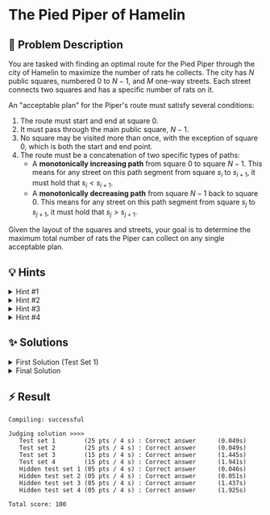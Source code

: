 # The Pied Piper of Hamelin

## 📝 Problem Description

You are tasked with finding an optimal route for the Pied Piper through the city of Hamelin to maximize the number of rats he collects. The city has $N$ public squares, numbered $0$ to $N-1$, and $M$ one-way streets. Each street connects two squares and has a specific number of rats on it.

An "acceptable plan" for the Piper's route must satisfy several conditions:
1.  The route must start and end at square $0$.
2.  It must pass through the main public square, $N-1$.
3.  No square may be visited more than once, with the exception of square $0$, which is both the start and end point.
4.  The route must be a concatenation of two specific types of paths:
    *   A **monotonically increasing path** from square $0$ to square $N-1$. This means for any street on this path segment from square $s_i$ to $s_{i+1}$, it must hold that $s_i < s_{i+1}$.
    *   A **monotonically decreasing path** from square $N-1$ back to square $0$. This means for any street on this path segment from square $s_j$ to $s_{j+1}$, it must hold that $s_j > s_{j+1}$.

Given the layout of the squares and streets, your goal is to determine the maximum total number of rats the Piper can collect on any single acceptable plan.

## 💡 Hints

<details>
<summary>Hint #1</summary>
The problem asks for a single tour that starts at 0, goes to $N-1$, and returns to 0. Try to visualize this tour. It can be deconstructed into two distinct paths: one from square $0$ to $N-1$ and another from square $N-1$ to $0$. The key constraint is that these two paths must not share any intermediate squares.
</details>

<details>
<summary>Hint #2</summary>
This problem structure, involving finding optimal paths with specific constraints, is a strong indicator for dynamic programming. Consider building the two required paths simultaneously. What information would you need to keep track of in your DP state? To extend the paths, you certainly need to know their current endpoints.
</details>

<details>
<summary>Hint #3</summary>
A common pitfall is to calculate the best increasing path from $0$ to $N-1$ and the best decreasing path from $N-1$ to $0$ independently and then add their scores. This approach fails because the two paths might share intermediate squares, which is forbidden. Your DP state must enforce the disjointness constraint.
</details>

<details>
<summary>Hint #4</summary>
Let's define a DP state `dp[i][j]` representing the maximum score for two disjoint, monotonically increasing paths starting from square $0$ and ending at squares `i` and `j`. Why two *increasing* paths? A decreasing path from $N-1$ to $0$ is structurally similar to an increasing path from $0$ to $N-1$. Thinking about the problem as finding two disjoint increasing paths that meet at $N-1$ can simplify the logic significantly. The final answer would then be stored in `dp[n-1][n-1]`.
</body>
</details>

## ✨ Solutions

<details>

<summary>First Solution (Test Set 1)</summary>

### Code
```cpp
#include <iostream>
#include <vector>
#include <limits>

#include <boost/graph/adjacency_list.hpp>
#include <boost/graph/cycle_canceling.hpp>
#include <boost/graph/push_relabel_max_flow.hpp>
#include <boost/graph/successive_shortest_path_nonnegative_weights.hpp>
#include <boost/graph/find_flow_cost.hpp>
#include <boost/graph/dijkstra_shortest_paths.hpp>

typedef boost::adjacency_list_traits<boost::vecS, boost::vecS, boost::directedS> traits;
typedef boost::adjacency_list<boost::vecS, boost::vecS, boost::directedS, boost::no_property,
    boost::property<boost::edge_capacity_t, long,
        boost::property<boost::edge_residual_capacity_t, long,
            boost::property<boost::edge_reverse_t, traits::edge_descriptor,
                boost::property <boost::edge_weight_t, long> > > > > flow_graph; // new! weightmap corresponds to costs
                
typedef boost::adjacency_list<boost::vecS, boost::vecS, boost::directedS,
  boost::no_property, boost::property<boost::edge_weight_t, int> >      dijkstra_graph;


typedef boost::graph_traits<flow_graph>::edge_descriptor             edge_desc;
typedef boost::graph_traits<flow_graph>::vertex_descriptor           vertex_desc;
typedef boost::graph_traits<flow_graph>::out_edge_iterator           out_edge_it;

// Custom edge adder class, highly recommended
class edge_adder {
 flow_graph &G;

 public:
  explicit edge_adder(flow_graph &G) : G(G) {}
  void add_edge(int from, int to, long capacity, long cost) {
    auto c_map = boost::get(boost::edge_capacity, G);
    auto r_map = boost::get(boost::edge_reverse, G);
    auto w_map = boost::get(boost::edge_weight, G); // new!
    const edge_desc e = boost::add_edge(from, to, G).first;
    const edge_desc rev_e = boost::add_edge(to, from, G).first;
    c_map[e] = capacity;
    c_map[rev_e] = 0; // reverse edge has no capacity!
    r_map[e] = rev_e;
    r_map[rev_e] = e;
    w_map[e] = cost;   // new assign cost
    w_map[rev_e] = -cost;   // new negative cost
  }
};

const int MAX_F = std::pow(10, 5);

void solve() {
  // ===== READ INPUT =====
  int n, m; std::cin >> n >> m;
  
  flow_graph flow_G(2 * n);
  dijkstra_graph dijkstra_G(2 * n);
  edge_adder adder(flow_G);
  
  for(int i = 0; i < m; ++i) {
    int u, v, f; std::cin >> u >> v >> f;
    
    if(u < v) { 
      adder.add_edge(u, v, 1, MAX_F - f);
      boost::add_edge(u, v, 1, dijkstra_G);
    } else { 
      adder.add_edge(n + u, n + v, 1, MAX_F - f); 
      boost::add_edge(n + u, n + v, 1, dijkstra_G);
    }
  }
  
  // ===== SOLVE =====
  const vertex_desc v_source = boost::add_vertex(flow_G);
  const vertex_desc v_target = boost::add_vertex(flow_G);

  boost::add_edge(n - 1, n - 1 + n, 0, dijkstra_G);
  adder.add_edge(n - 1, n - 1 + n, 1, 0);
  adder.add_edge(v_source, 0, 1, 0);
  adder.add_edge(n, v_target, 1, 0);
  
  boost::successive_shortest_path_nonnegative_weights(flow_G, v_source, v_target);
  int cost = boost::find_flow_cost(flow_G);
  
  std::vector<int> dist_map(2 * n);
  boost::dijkstra_shortest_paths(dijkstra_G, 0, boost::distance_map(boost::make_iterator_property_map(dist_map.begin(), boost::get(boost::vertex_index, dijkstra_G))));
  int num_nodes = dist_map[n];
  
  // ===== OUTPUT =====
  std::cout << MAX_F * num_nodes - cost << std::endl;
}

int main() {
  std::ios_base::sync_with_stdio(false);
  
  int n_tests; std::cin >> n_tests;;
  while(n_tests--) { solve(); }
}
```

</details>

<details>
<summary>Final Solution</summary>

This problem can be elegantly solved using dynamic programming by modeling the required tour as two separate paths being built simultaneously.

### Core Idea: Two Disjoint Paths

The problem requires finding a tour $0 \leadsto N-1 \leadsto 0$, composed of a monotonically increasing path segment and a monotonically decreasing one. The intermediate squares of these two segments must be disjoint.

This problem can be cleverly reframed: we need to find **two vertex-disjoint, monotonically increasing paths** from square $0$ to square $N-1$. One of these paths in our model corresponds to the original increasing path, while the other corresponds to the original decreasing path. The sum of rats on these two model paths gives the total for the tour.

Why is this rephrasing valid? A decreasing path from $N-1$ to $0$ uses edges $(u, v)$ where $u > v$. An increasing path from $0$ to $N-1$ uses edges $(u, v)$ where $u < v$. While their edge properties differ, the core challenge is ensuring the set of vertices visited by each path (excluding $0$ and $N-1$) are disjoint. Modeling this as two agents moving from $0$ to $N-1$ along disjoint, monotonically increasing paths correctly captures this fundamental constraint.

### Dynamic Programming Formulation

We can define a DP state to solve this reformulated problem.

-   **State:** Let `dp[i][j]` be the maximum total number of rats collected by two vertex-disjoint, monotonically increasing paths starting from square $0$, with one path ending at square `i` and the other at `j`.

-   **Base Case:** The process starts with two paths at square $0$. The initial score is `dp[0][0] = 0`. However, in practice, we initialize by considering the first move out of square $0$. For every street $0 \to v$ with $f$ rats, we can initialize a path. For instance, `dp[v][0]` could store the value $f$.

-   **Transitions:** We build the paths by iteratively extending them. A common way to organize the computation is to process pairs of endpoints `(i, j)` in increasing order of their sum `i + j`. For a given state `dp[i][j]`, we can extend either the path ending at `i` or the path ending at `j`.

    -   To extend the path at `i`, we consider taking a street from `i` to a new square `k`. The new state would be `(k, j)`.
    -   To extend the path at `j`, we consider taking a street from `j` to a new square `k`. The new state would be `(i, k)`.

-   **Ensuring Disjointness:** The key is to guarantee that the new square `k` has not been visited by the other path. A clever trick is to enforce that `k` must have a larger index than both current endpoints (`k > i` and `k > j`). Since paths are monotonic, all squares on the path to `i` have indices less than or equal to `i`, and similarly for `j`. This condition elegantly ensures that `k` is a new, unvisited square for both paths.

-   **Reaching the Destination:** The disjointness rule is relaxed for the final square, $N-1$. A path is allowed to move to $N-1$ even if its index is not strictly greater than the other path's endpoint. This allows one path to reach $N-1$ first (e.g., state `dp[N-1][j]`), and then the second path can also terminate at $N-1$.

-   **Final Answer:** The state `dp[n-1][n-1]` represents the maximum score when both paths have successfully converged at square $N-1$, which is the solution to our problem.

The provided C++ code implements this "push-style" DP, where from a computed state `dp[i][j]`, it updates all reachable future states.

```cpp
#include <iostream>
#include <vector>

void solve() {
  // ===== READ INPUT =====
  int n, m; std::cin >> n >> m;

  std::vector<std::vector<std::pair<int, int>>> incoming(n);
  std::vector<std::vector<std::pair<int, int>>> outgoing(n);

  for (int i = 0; i < m; ++i) {
    int u, v, f; std::cin >> u >> v >> f;

    outgoing[u].push_back(std::make_pair(v, f));
    incoming[v].push_back(std::make_pair(u, f));
  }

  // ===== SOLVE =====
  std::vector<std::vector<long>> dp(n, std::vector<long>(n, -1));

  // Fill the values for the initial out/in edges of 0.
  for (std::pair<int, int> &el : outgoing[0]) {
    dp[el.first][0] = el.second;
  }
  for (std::pair<int, int> &el : incoming[0]) {
    dp[0][el.first] = el.second;
  }

  // Iterate over the DP diagonally, i.e.
  // k = 1 -> (0, 1), (1, 0)
  // k = 2 -> (0, 2), (1, 1), (2, 0)
  // etc.
  for (int k = 1; k < n * 2; k++) {
    for (int i = 0; i <= k; i++) {
      int j = k - i;
      // Make sure that we are actually still within the bounds of the DP
      bool in_matrix = i < n && j < n;
      // The value in the neighbor must not be -1, otherwise there is no way
      // at all to go from 0 to i and from j back to 0 (impossible path), subsequently any
      // path that continues from i, j would also be impossible.
      bool valid_solution = dp[i][j] != -1;
      
      if (in_matrix && valid_solution) {
        for (auto &el : outgoing[i]) {
          // Node n - 1 is an edge case, and it must not be strictly more positive.
          if ((el.first > j && el.first > i) || el.first == n - 1) {
            dp[el.first][j] = std::max(dp[el.first][j], dp[i][j] + el.second);
          }
        }

        for (auto &el : incoming[j]) {
          // Node n - 1 is an edge case, and it must not be strictly more positive.
          if ((el.first > j && el.first > i) || el.first == n - 1) {
            dp[i][el.first] = std::max(dp[i][el.first], dp[i][j] + el.second);
          }
        }
      }
    }
  }

  // ===== OUTPUT =====
  std::cout << dp[n - 1][n - 1] << std::endl;
}

int main() {
  std::ios_base::sync_with_stdio(false);
  
  int n_tests; std::cin >> n_tests;;
  while(n_tests--) { solve(); }
}
```
</details>

## ⚡ Result

```plaintext
Compiling: successful

Judging solution >>>>
   Test set 1        (25 pts / 4 s) : Correct answer      (0.049s)
   Test set 2        (25 pts / 4 s) : Correct answer      (0.049s)
   Test set 3        (15 pts / 4 s) : Correct answer      (1.445s)
   Test set 4        (15 pts / 4 s) : Correct answer      (1.941s)
   Hidden test set 1 (05 pts / 4 s) : Correct answer      (0.046s)
   Hidden test set 2 (05 pts / 4 s) : Correct answer      (0.051s)
   Hidden test set 3 (05 pts / 4 s) : Correct answer      (1.437s)
   Hidden test set 4 (05 pts / 4 s) : Correct answer      (1.925s)

Total score: 100
```